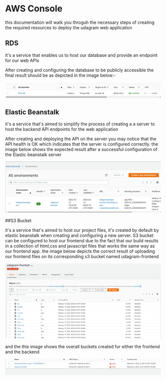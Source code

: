 
# AWS Console

this documentation will walk you throguh the necessary steps of creating the required resources to deploy the udagram web application

## RDS

it's a service that enables us to host our database and provide an endpoint for our web APIs 

After creating and configuring the database to be publicly accessible the final result should be as depicted in the image below:-

<img src="https://github.com/atf01/udagram-project/blob/main/docs/AWS%20Screens/RDS%20creation.PNG">

## Elastic Beanstalk

it's a service that's aimed to simplify the process of creating a a server to host the backend API endpoints for the web application

After creating and deploying the API on the server you may notice that the API health is OK which indicates that the server is configured correctly.
the image below shows the expected result after a successful configuration of the Elastic beanstalk server

<img src="https://github.com/atf01/udagram-project/blob/main/docs/AWS%20Screens/Elastic%20beanstalk%20env%20created.PNG">

##S3 Bucket

it's a service that's aimed to host our project files, it's created by default by elastic beanstalk when creating and configuring a new server.
S3 bucket can be configured to host our frontend due to the fact that our build results in a collection of html,css and javascript files that works the same way as our frontend app.
the image below depicts the correct result of uploading our frontend files on its corresponding s3 bucket named udagram-frontend

<img src="https://github.com/atf01/udagram-project/blob/main/docs/AWS%20Screens/frontend%20app%20uploaded.PNG">

and the this image shows the overall buckets created for either the frontend and the backend

<img src="https://github.com/atf01/udagram-project/blob/main/docs/AWS%20Screens/S3%20Buckets.PNG">


